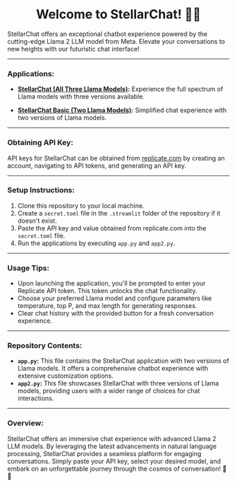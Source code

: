 # <div align="center">Welcome to StellarChat! 🌟✨</div>

StellarChat offers an exceptional chatbot experience powered by the cutting-edge Llama 2 LLM model from Meta. Elevate your conversations to new heights with our futuristic chat interface!

---

### Applications:

- **[StellarChat (All Three Llama Models)](https://stellarchat.streamlit.app/):** Experience the full spectrum of Llama models with three versions available.
  
- **[StellarChat Basic (Two Llama Models)](https://stellarchat-basic.streamlit.app/):** Simplified chat experience with two versions of Llama models.

---

### Obtaining API Key:

API keys for StellarChat can be obtained from [replicate.com](https://replicate.com/) by creating an account, navigating to API tokens, and generating an API key.

---

### Setup Instructions:

1. Clone this repository to your local machine.
2. Create a `secret.toml` file in the `.streamlit` folder of the repository if it doesn't exist.
3. Paste the API key and value obtained from replicate.com into the `secret.toml` file.
4. Run the applications by executing `app.py` and `app2.py`.

---

### Usage Tips:

- Upon launching the application, you'll be prompted to enter your Replicate API token. This token unlocks the chat functionality.
- Choose your preferred Llama model and configure parameters like temperature, top P, and max length for generating responses.
- Clear chat history with the provided button for a fresh conversation experience.

---

### Repository Contents:

- **`app.py`:** This file contains the StellarChat application with two versions of Llama models. It offers a comprehensive chatbot experience with extensive customization options.
- **`app2.py`:** This file showcases StellarChat with three versions of Llama models, providing users with a wider range of choices for chat interactions.

---

### Overview:

StellarChat offers an immersive chat experience with advanced Llama 2 LLM models. By leveraging the latest advancements in natural language processing, StellarChat provides a seamless platform for engaging conversations. Simply paste your API key, select your desired model, and embark on an unforgettable journey through the cosmos of conversation! 🚀💬